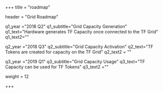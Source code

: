 +++
title = "roadmap"

header = "Grid Roadmap"

q1_year ="2018 Q2"
q1_subtitle="Grid Capacity Generation"
q1_text="Hardware generates TF Capacity once connected to the TF Grid"
q1_text2=""

q2_year ="2018 Q3"
q2_subtitle="Grid Capacity Activation"
q2_text="TF Tokens are created for capacity on the TF Grid"
q2_text2 = ""

q3_year ="2019 Q1"
q3_subtitle="Grid Capacity Usage"
q3_text="TF Capacity can be used for TF Tokens"
q3_text2 =""

weight = 12

+++
